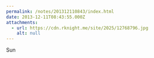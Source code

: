 ```yaml
---
permalink: /notes/201312110843/index.html
date: 2013-12-11T08:43:55.000Z
attachments:
  - url: https://cdn.rknight.me/site/2025/12768796.jpg
    alt: null
---
```


Sun
